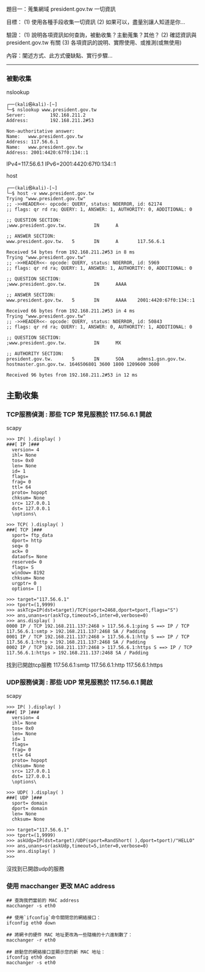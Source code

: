 





題目一：蒐集網域 president.gov.tw 一切資訊

目標：
(1) 使用各種手段收集一切資訊
(2) 如果可以，盡量別讓人知道是你...

驗證：
(1) 說明各項資訊如何查詢，被動收集？主動蒐集？其他？
(2) 確認資訊與 president.gov.tw 有關
(3) 各項資訊的說明、實際使用、或推測(或無使用)

內容：闡述方式、此方式優缺點、實行步驟...

-----



### 被動收集


nslookup
```
┌──(kali㉿kali)-[~]
└─$ nslookup www.president.gov.tw
Server:         192.168.211.2
Address:        192.168.211.2#53

Non-authoritative answer:
Name:   www.president.gov.tw
Address: 117.56.6.1
Name:   www.president.gov.tw
Address: 2001:4420:67f0:134::1
```
>
IPv4=117.56.6.1
IPv6=2001:4420:67f0:134::1


host
```
┌──(kali㉿kali)-[~]
└─$ host -v www.president.gov.tw
Trying "www.president.gov.tw"
;; ->>HEADER<<- opcode: QUERY, status: NOERROR, id: 62174
;; flags: qr rd ra; QUERY: 1, ANSWER: 1, AUTHORITY: 0, ADDITIONAL: 0

;; QUESTION SECTION:
;www.president.gov.tw.          IN      A

;; ANSWER SECTION:
www.president.gov.tw.   5       IN      A       117.56.6.1

Received 54 bytes from 192.168.211.2#53 in 8 ms
Trying "www.president.gov.tw"
;; ->>HEADER<<- opcode: QUERY, status: NOERROR, id: 5969
;; flags: qr rd ra; QUERY: 1, ANSWER: 1, AUTHORITY: 0, ADDITIONAL: 0

;; QUESTION SECTION:
;www.president.gov.tw.          IN      AAAA

;; ANSWER SECTION:
www.president.gov.tw.   5       IN      AAAA    2001:4420:67f0:134::1

Received 66 bytes from 192.168.211.2#53 in 4 ms
Trying "www.president.gov.tw"
;; ->>HEADER<<- opcode: QUERY, status: NOERROR, id: 50843
;; flags: qr rd ra; QUERY: 1, ANSWER: 0, AUTHORITY: 1, ADDITIONAL: 0

;; QUESTION SECTION:
;www.president.gov.tw.          IN      MX

;; AUTHORITY SECTION:
president.gov.tw.       5       IN      SOA     admns1.gsn.gov.tw. hostmaster.gsn.gov.tw. 1646506801 3600 1800 1209600 3600

Received 96 bytes from 192.168.211.2#53 in 12 ms
```

## 主動收集

### TCP服務偵測 : 那些 TCP 常見服務於 117.56.6.1 開啟

scapy
```
>>> IP( ).display( )
###[ IP ]### 
  version= 4
  ihl= None
  tos= 0x0
  len= None
  id= 1
  flags= 
  frag= 0
  ttl= 64
  proto= hopopt
  chksum= None
  src= 127.0.0.1
  dst= 127.0.0.1
  \options\

>>> TCP( ).display( )
###[ TCP ]### 
  sport= ftp_data
  dport= http
  seq= 0
  ack= 0
  dataofs= None
  reserved= 0
  flags= S
  window= 8192
  chksum= None
  urgptr= 0
  options= []

>>> target="117.56.6.1"
>>> tport=(1,9999)
>>> askTcp=IP(dst=target)/TCP(sport=2468,dport=tport,flags="S")
>>> ans,unans=sr(askTcp,timeout=5,inter=0,verbose=0)
>>> ans.display( )
0000 IP / TCP 192.168.211.137:2468 > 117.56.6.1:ping S ==> IP / TCP 117.56.6.1:smtp > 192.168.211.137:2468 SA / Padding
0001 IP / TCP 192.168.211.137:2468 > 117.56.6.1:http S ==> IP / TCP 117.56.6.1:http > 192.168.211.137:2468 SA / Padding
0002 IP / TCP 192.168.211.137:2468 > 117.56.6.1:https S ==> IP / TCP 117.56.6.1:https > 192.168.211.137:2468 SA / Padding

```
>
找到已開啟tcp服務
117.56.6.1:smtp
117.56.6.1:http
117.56.6.1:https

### UDP服務偵測 : 那些 UDP 常見服務於 117.56.6.1 開啟
scapy
```
>>> IP( ).display( )
###[ IP ]### 
  version= 4
  ihl= None
  tos= 0x0
  len= None
  id= 1
  flags= 
  frag= 0
  ttl= 64
  proto= hopopt
  chksum= None
  src= 127.0.0.1
  dst= 127.0.0.1
  \options\

>>> UDP( ).display( )
###[ UDP ]### 
  sport= domain
  dport= domain
  len= None
  chksum= None

>>> target="117.56.6.1"
>>> tport=(1,9999)
>>> askUdp=IP(dst=target)/UDP(sport=RandShort( ),dport=tport)/"HELLO"
>>> ans,unans=sr(askUdp,timeout=5,inter=0,verbose=0)
>>> ans.display( )
>>> 
```
>
沒找到已開啟udp的服務

### 使用 macchanger 更改 MAC address
```
## 查詢我們當前的 MAC address
macchanger -s eth0

## 使用`ifconfig`命令關閉您的網絡接口：
ifconfig eth0 down

## 將網卡的硬件 MAC 地址更改為一些隨機的十六進制數了：
macchanger -r eth0

## 啟動您的網絡接口並顯示您的新 MAC 地址：
ifconfig eth0 down
macchanger -s eth0

```















